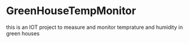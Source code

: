 # GreenHouseTempMonitor
this is an IOT project to measure and monitor temprature and humidity in green houses
